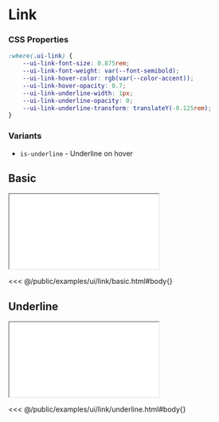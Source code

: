 # Link

### CSS Properties

```css
:where(.ui-link) {
    --ui-link-font-size: 0.875rem;
    --ui-link-font-weight: var(--font-semibold);
    --ui-link-hover-color: rgb(var(--color-accent));
    --ui-link-hover-opacity: 0.7;
    --ui-link-underline-width: 1px;
    --ui-link-underline-opacity: 0;
    --ui-link-underline-transform: translateY(-0.125rem);
}
```

### Variants

* `is-underline` - Underline on hover

## Basic

<iframe src="/examples/ui/link/basic.html"></iframe>

<<< @/public/examples/ui/link/basic.html#body{}

## Underline

<iframe src="/examples/ui/link/underline.html"></iframe>

<<< @/public/examples/ui/link/underline.html#body{}
